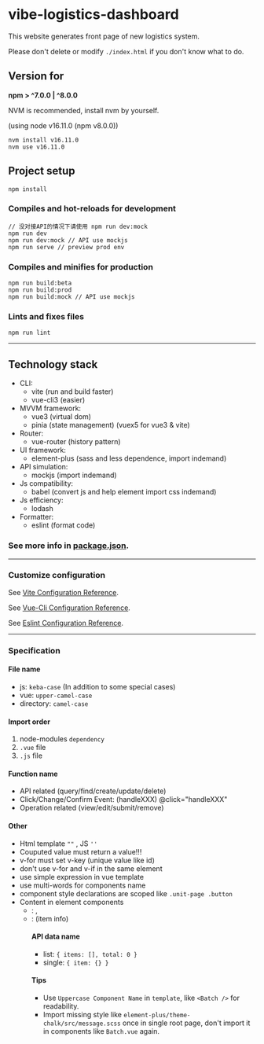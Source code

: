 # vibe-logistics-dashboard
This website generates front page of new logistics system.

Please don't delete or modify `./index.html` if you don't know what to do.
## Version for
**npm > ^7.0.0 | ^8.0.0**

NVM is recommended, install nvm by yourself.

(using node v16.11.0 (npm v8.0.0))

```
nvm install v16.11.0
nvm use v16.11.0
```

## Project setup
```
npm install
```

### Compiles and hot-reloads for development
```
// 没对接API的情况下请使用 npm run dev:mock
npm run dev 
npm run dev:mock // API use mockjs
npm run serve // preview prod env
```

### Compiles and minifies for production
```
npm run build:beta
npm run build:prod
npm run build:mock // API use mockjs
```

### Lints and fixes files
```
npm run lint
```

_____
## Technology stack
* CLI:
  * vite (run and build faster)
  * vue-cli3 (easier)
* MVVM framework:
  * vue3 (virtual dom)
  * pinia (state management) (vuex5 for vue3 & vite)
* Router:
  * vue-router (history pattern)
* UI framework:
  * element-plus (sass and less dependence, import indemand)
* API simulation:
  * mockjs (import indemand)
* Js compatibility:
  * babel (convert js and help element import css indemand)
* Js efficiency:
  * lodash
* Formatter:
  * eslint (format code)

### See more info in [package.json](./package.json).

_____
### Customize configuration
See [Vite Configuration Reference](https://vitejs.cn/guide/).

See [Vue-Cli Configuration Reference](https://cli.vuejs.org/config/).

See [Eslint Configuration Reference](https://eslint.bootcss.com/docs/user-guide/getting-started).

_____
### Specification
#### File name
* js: `keba-case` (In addition to some special cases)
* vue: `upper-camel-case`
* directory: `camel-case`

#### Import order
1. node-modules `dependency`
2. `.vue` file
3. `.js` file
#### Function name
* API related (query/find/create/update/delete)
* Click/Change/Confirm Event: (handleXXX) @click="handleXXX"
* Operation related (view/edit/submit/remove)


#### Other
* Html template `""` , JS `''`
* Couputed value must return a value!!!
* v-for must set v-key (unique value like id)
* don't use v-for and v-if in the same element
* use simple expression in vue template
* use multi-words for components name
* component style declarations are scoped like `.unit-page .button`
* Content in element components
  * <el-dialog>: <table>, <form>   
  * <el-drawer>: <description>(item info)


#### API data name
* list: `{ items: [], total: 0 }`
* single: `{ item: {} }`

#### Tips
* Use `Uppercase Component Name` in `template`, like `<Batch />` for readability.
* Import missing style like `element-plus/theme-chalk/src/message.scss` once in single root page, don't import it in components like `Batch.vue` again.
